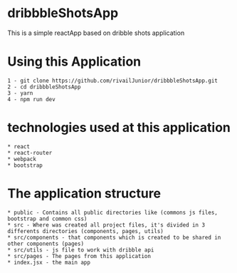 # dribbbleShotsApp
This is a simple reactApp based on dribble shots application

# Using this Application
    
    1 - git clone https://github.com/rivailJunior/dribbbleShotsApp.git
    2 - cd dribbbleShotsApp
    3 - yarn 
    4 - npm run dev
    
# technologies used at this application
    
    * react
    * react-router
    * webpack
    * bootstrap

# The application structure
    
    * public - Contains all public directories like (commons js files, bootstrap and common css)
    * src - Where was created all project files, it's divided in 3 differents directories (components, pages, utils)
    * src/components - that components which is created to be shared in other components (pages)
    * src/utils - js file to work with dribble api
    * src/pages - The pages from this application
    * index.jsx - the main app 
